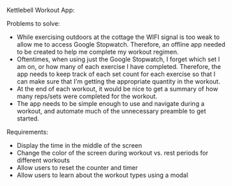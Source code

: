 Kettlebell Workout App:

Problems to solve: 
- While exercising outdoors at the cottage the WIFI signal is too weak to allow me to access Google Stopwatch. Therefore, an offline app needed to be created to help me complete my workout regimen.
- Oftentimes, when using just the Google Stopwatch, I forget which set I am on, or how many of each exercise I have completed. Therefore, the app needs to keep track of each set count for each exercise so that I can make sure that I'm getting the appropriate quantity in the workout.
- At the end of each workout, it would be nice to get a summary of how many reps/sets were completed for the workout.
- The app needs to be simple enough to use and navigate during a workout, and automate much of the unnecessary preamble to get started.

Requirements:
- Display the time in the middle of the screen
- Change the color of the screen during workout vs. rest periods for different workouts
- Allow users to reset the counter and timer
- Allow users to learn about the workout types using a modal
